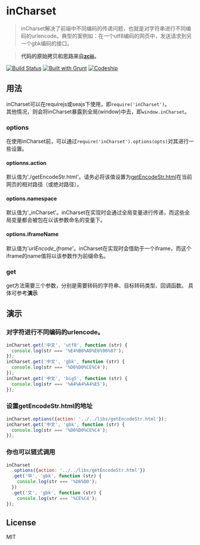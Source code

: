 # inCharset

> inCharset解决了前端中不同编码的传递问题，也就是对字符串进行不同编码的urlencode。典型的案例如：在一个utf8编码的网页中，发送请求到另一个gbk编码的接口。  

> **代码的原始拷贝和思路来自[zciii](http://zciii.com/blogwp/front-end-urldecode-gbk/)。**

[![Build Status](https://travis-ci.org/imyelo/inCharset.png?branch=master)](https://travis-ci.org/imyelo/inCharset)
[![Built with Grunt](https://cdn.gruntjs.com/builtwith.png)](http://gruntjs.com/)
[![Codeship](https://www.codeship.io/projects/2f2959e0-4462-0131-b090-028493a8b6f3/status)](https://www.codeship.io/projects/10770)

## 用法
inCharset可以在requirejs或seajs下使用，即``require('inCharset')``。  
其他情况，则会将inCharset暴露到全局(window)中去，即``window.inCharset``。  

### options
在使用inCharset前，可以通过``require('inCharset').options(opts)``对其进行一些设置。
#### optionns.action
默认值为'./getEncodeStr.html'。请务必将该值设置为[getEncodeStr.html]()在当前网页的相对路径（或绝对路径）。
#### options.namespace
默认值为'_inCharset'。inCharset在实现时会通过全局变量进行传递，而这些全局变量都会被包在以该参数命名的变量下。
#### options.iframeName
默认值为'_urlEncode_iframe_'。inCharset在实现时会借助于一个iframe，而这个iframe的name值将以该参数作为前缀命名。

### get
get方法需要三个参数，分别是需要转码的字符串、目标转码类型、回调函数。
具体可参考**演示**

## 演示
### 对字符进行不同编码的urlencode。

``` js
inCharset.get('中文', 'utf8', function (str) {
  console.log(str === '%E4%B8%AD%E6%96%87');
});
inCharset.get('中文', 'gbk', function (str) {
  console.log(str === '%D6%D0%CE%C4');
});
inCharset.get('中文', 'big5', function (str) {
  console.log(str === '%A4%A4%A4%E5');
});
```

### 设置getEncodeStr.html的地址

``` js
inCharset.options({action: '../../libs/getEncodeStr.html'});
inCharset.get('中文', 'gbk', function (str) {
  console.log(str === '%D6%D0%CE%C4');
});
```

### 你也可以链式调用

``` js
inCharset
  .options({action: '../../libs/getEncodeStr.html'})
  .get('中', 'gbk', function (str) {
    console.log(str === '%D6%D0');
  })
  .get('文', 'gbk', function (str) {
    console.log(str === '%CE%C4');
});
```

## License
MIT